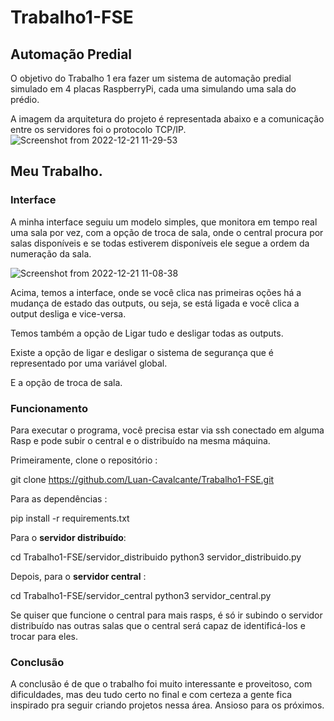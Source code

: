 # Trabalho1-FSE

## Automação Predial

O objetivo do Trabalho 1 era fazer um sistema de automação predial simulado em 4 placas RaspberryPi, cada uma simulando uma sala do prédio.

A imagem da arquitetura do projeto é representada abaixo e a comunicação entre os servidores foi o protocolo TCP/IP.
![Screenshot from 2022-12-21 11-29-53](https://user-images.githubusercontent.com/67024690/208928889-11bf91c1-705e-4ef4-8840-000195dce2be.png)

## Meu Trabalho. 

### Interface

A minha interface seguiu um modelo simples, que monitora em tempo real uma sala por vez, com a opção de troca de sala, onde o central procura por salas disponíveis e se todas estiverem disponíveis ele segue a ordem da numeração da sala.

![Screenshot from 2022-12-21 11-08-38](https://user-images.githubusercontent.com/67024690/208929239-87582517-fdc8-47cf-8f2f-2b008927c132.png)

Acima, temos a interface, onde se você clica nas primeiras oções há a mudança de estado das outputs, ou seja, se está ligada e você clica a output desliga e vice-versa.

Temos também a opção de Ligar tudo e desligar todas as outputs.

Existe a opção de ligar e desligar o sistema de segurança que é representado por uma variável global.

E a opção de troca de sala.

### Funcionamento 

Para executar o programa, você precisa estar via ssh conectado em alguma Rasp e pode subir o central e o distribuído na mesma máquina.

Primeiramente, clone o repositório :
  
  git clone https://github.com/Luan-Cavalcante/Trabalho1-FSE.git

Para as dependências :

  pip install -r requirements.txt

Para o **servidor distribuído**:

  cd Trabalho1-FSE/servidor_distribuido
  python3 servidor_distribuido.py
  
Depois, para o **servidor central** :

  cd Trabalho1-FSE/servidor_central
  python3 servidor_central.py
  
Se quiser que funcione o central para mais rasps, é só ir subindo o servidor distribuído nas outras salas que o central será capaz de identificá-los e trocar para eles.
 
### Conclusão

A conclusão é de que o trabalho foi muito interessante e proveitoso, com dificuldades, mas deu tudo certo no final e com certeza a gente fica inspirado pra seguir criando projetos nessa área. Ansioso para os próximos.
